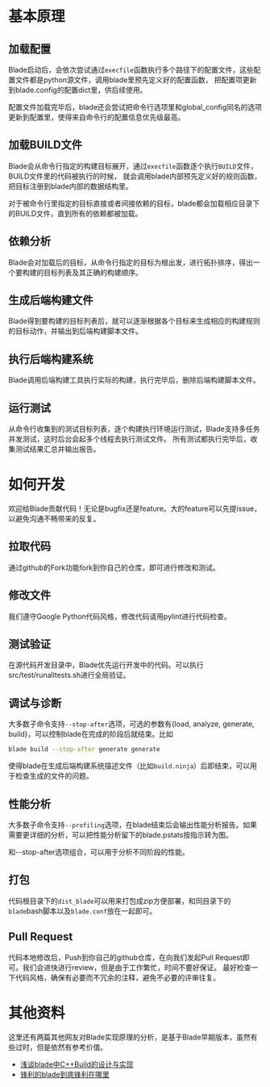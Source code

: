 # 基本原理

## 加载配置
Blade启动后，会依次尝试通过`execfile`函数执行多个路径下的配置文件，这些配置文件都是python源文件，调用blade里预先定义好的配置函数，
把配置项更新到blade.config的配置dict里，供后续使用。

配置文件加载完毕后，blade还会尝试把命令行选项里和global_config同名的选项更新到配置里，使得来自命令行的配置信息优先级最高。

## 加载BUILD文件
Blade会从命令行指定的构建目标展开，通过`execfile`函数逐个执行`BUILD`文件，BUILD文件里的代码被执行的时候，
就会调用blade内部预先定义好的规则函数，把目标注册到blade内部的数据结构里。

对于被命令行里指定的目标直接或者间接依赖的目标，blade都会加载相应目录下的BUILD文件，直到所有的依赖都被加载。

## 依赖分析
Blade会对加载后的目标，从命令行指定的目标为根出发，进行拓扑排序，得出一个要构建的目标列表及其正确的构建顺序。

## 生成后端构建文件
Blade得到要构建的目标列表后，就可以逐渐根据各个目标来生成相应的构建规则的目标动作，并输出到后端构建脚本文件。

## 执行后端构建系统
Blade调用后端构建工具执行实际的构建，执行完毕后，删除后端构建脚本文件。

## 运行测试
从命令行收集到的测试目标列表，逐个构建执行环境运行测试，Blade支持多任务并发测试，这时后台会起多个线程去执行测试文件。
所有测试都执行完毕后，收集测试结果汇总并输出报告。

# 如何开发
欢迎给Blade贡献代码！无论是bugfix还是feature。大的feature可以先提issue，以避免沟通不畅带来的反复。

## 拉取代码
通过github的Fork功能fork到你自己的仓库，即可进行修改和测试。

## 修改文件
我们遵守Google Python代码风格，修改代码请用pylint进行代码检查。

## 测试验证
在源代码开发目录中，Blade优先运行开发中的代码。可以执行src/test/runalltests.sh进行全局验证。

## 调试与诊断

大多数子命令支持`--stop-after`选项，可选的参数有{load, analyze, generate, build}，可以控制blade在完成的阶段后就结束。比如
```bash
blade build --stop-after generate generate
```
使得blade在生成后端构建系统描述文件（比如`build.ninja`）后即结束，可以用于检查生成的文件的问题。

## 性能分析
大多数子命令支持`--profiling`选项，在blade结束后会输出性能分析报告。如果需要更详细的分析，可以把性能分析留下的blade.pstats按指示转为图。

和--stop-after选项组合，可以用于分析不同阶段的性能。


## 打包
代码根目录下的`dist_blade`可以用来打包成zip方便部署，和同目录下的`blade`bash脚本以及`blade.conf`放在一起即可。

## Pull Request
代码本地修改后，Push到你自己的github仓库，在向我们发起Pull Request即可。我们会进快进行review，但是由于工作繁忙，时间不要好保证。
最好检查一下代码风格，确保有必要而不冗余的注释，避免不必要的评审往复。

# 其他资料
这里还有两篇其他网友对Blade实现原理的分析，是基于Blade早期版本，虽然有些过时，但是依然有参考价值。
* [浅谈blade中C++Build的设计与实现](https://tsgsz.github.io/2013/11/01/2013-11-01-thinking-in-design-of-blade-cpp-build/)
* [锋利的blade到底锋利在哪里](http://blog.sina.com.cn/s/blog_4af176450101bg69.html)
